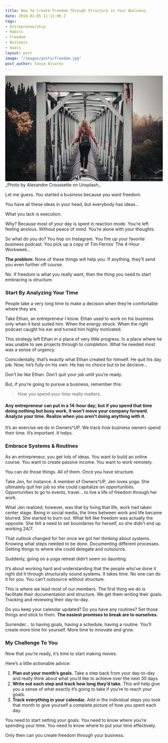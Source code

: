 ```yaml
---
title: How To Create Freedom Through Structure in Your Business
date: 2018-02-05 11:11:00 Z
tags:
- Entrepreneurship
- Habits
- Freedom
- Business
- Goals
layout: post
image: "/images/posts/freedom.jpg"
post_author: Tanya Alvarez
---
```


<img src="/images/posts/freedom.jpg" />
<span class="small">_Photo by Alexandre Croussette on Unsplash_</span>

Let me guess. You started a business because you want freedom.

You have all these ideas in your head, but everybody has ideas…

What you lack is execution.

Why? Because most of your day is spent in reaction mode. You’re left feeling anxious. Without peace of mind. You’re alone with your thoughts.

So what do you do? You hop on Instagram. You fire up your favorite business podcast. You pick up a copy of Tim Ferriss’ The 4-Hour Workweek…

__The problem:__ None of these things will help you. If anything, they’ll send you even further off course.

No. If freedom is what you really want, then the thing you need to start embracing is structure.

### Start By Analyzing Your Time

People take a very long time to make a decision when they’re comfortable where they are.

Take Ethan, an entrepreneur I know. Ethan used to work on his business only when it best suited him. When the energy struck. When the right podcast caught his ear and turned him highly motivated.

This strategy left Ethan in a place of very little progress. In a place where he was unable to see projects through to completion. What he needed most was a sense of urgency.

Coincidentally, that’s exactly what Ethan created for himself. He quit his day job. Now, he’s fully on his own. He has no choice but to be decisive…

Don’t be like Ethan. Don’t quit your job until you’re ready.

But, if you’re going to pursue a business, remember this:

> How you spend your time really matters.

#### Any entrepreneur can put in a 14-hour day; but if you spend that time doing nothing but busy work, it won’t move your company forward. Analyze your time. Realize when you aren’t doing anything with it.

It’s an exercise we do in Owners^UP. We track how business owners spend their time. It’s important. It helps.

### Embrace Systems & Routines

As an entrepreneur, you get lots of ideas. You want to build an online course. You want to create passive income. You want to work remotely.

You can do those things. All of them. Once you have structure.

Take Jen, for instance. A member of Owners^UP, Jen loves yoga. She ultimately quit her job so she could capitalize on opportunities. Opportunities to go to events, travel… to live a life of freedom through her work.

What Jen realized, however, was that by living that life, work had taken center stage. Being in social media, the lines between work and life became blurred. She started to burn out. What felt like freedom was actually the opposite. She felt a need to set boundaries for herself, so she didn’t end up working 24/7.

That outlook changed for her once we got her thinking about systems. Knowing what steps needed to be done. Documenting different processes. Getting things to where she could delegate and outsource.

Suddenly, going on a yoga retreat didn’t seem so daunting.

It’s about working hard and understanding that the people who’ve done it right did it through structurally sound systems. It takes time. No one can do it for you. You can’t outsource without structure.

This is where we lead most of our members. The first thing we do is facilitate their documentation and structure. We get them writing their goals. Tracking and reviewing their day-to-day.

Do you keep your calendar updated? Do you have any routines? Set those things and stick to them. __The easiest promises to break are to ourselves.__

Surrender… to having goals, having a schedule, having a routine. You’ll create more time for yourself. More time to innovate and grow.

### My Challenge To You

Now that you’re ready, it’s time to start making moves.

Here’s a little actionable advice:

1. __Plan out your month’s goals.__ Take a step back from your day-to-day and really think about what you’d like to achieve over the next 30 days.
2. __Write out each step and track how long they’d take.__ This will help give you a sense of what exactly it’s going to take if you’re to reach your goals.
3. __Track everything in your calendar.__ Add in the individual steps you took that month to give yourself a complete picture of how you spent each day.

You need to start setting your goals. You need to know where you’re spending your time. You need to know where to put your time effectively.

Only then can you create freedom through your business.